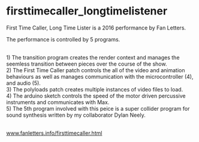 # firsttimecaller_longtimelistener

First Time Caller, Long Time Lister is a 2016 performance by Fan Letters.

The performance is controlled by 5 programs.

<br> 1) The transition program creates the render context and manages the seemless transition between pieces over the course of the show.
<br> 2) The First Time Caller patch controls the all of the video and animation behaviours as well as manages communication with the microcontroller (4), and audio (5).
<br> 3) The polyloads patch creates multiple instances of video files to load.
<br> 4) The arduino sketch controls the speed of the motor driven percussive instruments and communicates with Max.
<br> 5) The 5th program involved with this peice is a super collider program for sound synthesis written by my collaborator Dylan Neely.

<br> www.fanletters.info/firsttimecaller.html

